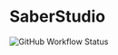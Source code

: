 # SaberStudio

![GitHub Workflow Status](https://img.shields.io/github/workflow/status/Baeumli/SaberStudio/.NET%20Core?style=for-the-badge)
